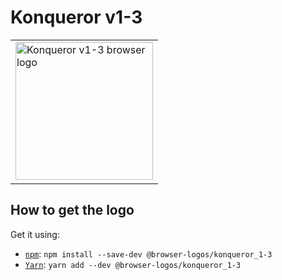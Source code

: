 Konqueror v1-3
==============

<!-- markdownlint-disable line-length no-inline-html -->
<table>
    <tr height=230>
        <td>
            <a href="https://github.com/alrra/browser-logos/tree/7bc540734d940e7a1ea41299c5f7ddbaf41cec76/src/archive/konqueror_1-3">
                <img width=220 src="https://raw.githubusercontent.com/alrra/browser-logos/7bc540734d940e7a1ea41299c5f7ddbaf41cec76/src/archive/konqueror_1-3/konqueror_1-3.svg?sanitize=true" alt="Konqueror v1-3 browser logo">
            </a>
        </td>
    </tr>
</table>
<!-- markdownlint-enable line-length no-inline-html -->

How to get the logo
-------------------

Get it using:

* [`npm`][npm]: `npm install --save-dev @browser-logos/konqueror_1-3`
* [`Yarn`][yarn]: `yarn add --dev @browser-logos/konqueror_1-3`

<!-- Link labels: -->

[npm]: https://www.npmjs.com/
[yarn]: https://yarnpkg.com/
